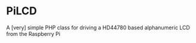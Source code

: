 PiLCD
=====

A [very] simple PHP class for driving a HD44780 based alphanumeric LCD from the Raspberry Pi